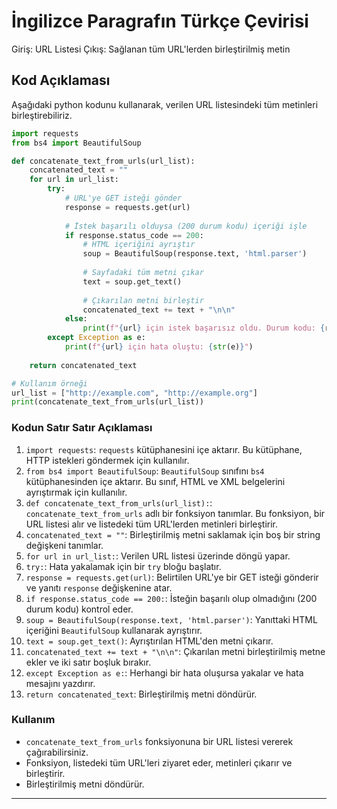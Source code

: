 # İngilizce Paragrafın Türkçe Çevirisi

Giriş: URL Listesi 
Çıkış: Sağlanan tüm URL'lerden birleştirilmiş metin

## Kod Açıklaması

Aşağıdaki python kodunu kullanarak, verilen URL listesindeki tüm metinleri birleştirebiliriz.

```python
import requests
from bs4 import BeautifulSoup

def concatenate_text_from_urls(url_list):
    concatenated_text = ""
    for url in url_list:
        try:
            # URL'ye GET isteği gönder
            response = requests.get(url)
            
            # İstek başarılı olduysa (200 durum kodu) içeriği işle
            if response.status_code == 200:
                # HTML içeriğini ayrıştır
                soup = BeautifulSoup(response.text, 'html.parser')
                
                # Sayfadaki tüm metni çıkar
                text = soup.get_text()
                
                # Çıkarılan metni birleştir
                concatenated_text += text + "\n\n"
            else:
                print(f"{url} için istek başarısız oldu. Durum kodu: {response.status_code}")
        except Exception as e:
            print(f"{url} için hata oluştu: {str(e)}")
    
    return concatenated_text

# Kullanım örneği
url_list = ["http://example.com", "http://example.org"]
print(concatenate_text_from_urls(url_list))
```

### Kodun Satır Satır Açıklaması

1. `import requests`: `requests` kütüphanesini içe aktarır. Bu kütüphane, HTTP istekleri göndermek için kullanılır.
2. `from bs4 import BeautifulSoup`: `BeautifulSoup` sınıfını `bs4` kütüphanesinden içe aktarır. Bu sınıf, HTML ve XML belgelerini ayrıştırmak için kullanılır.
3. `def concatenate_text_from_urls(url_list):`: `concatenate_text_from_urls` adlı bir fonksiyon tanımlar. Bu fonksiyon, bir URL listesi alır ve listedeki tüm URL'lerden metinleri birleştirir.
4. `concatenated_text = ""`: Birleştirilmiş metni saklamak için boş bir string değişkeni tanımlar.
5. `for url in url_list:`: Verilen URL listesi üzerinde döngü yapar.
6. `try:`: Hata yakalamak için bir `try` bloğu başlatır.
7. `response = requests.get(url)`: Belirtilen URL'ye bir GET isteği gönderir ve yanıtı `response` değişkenine atar.
8. `if response.status_code == 200:`: İsteğin başarılı olup olmadığını (200 durum kodu) kontrol eder.
9. `soup = BeautifulSoup(response.text, 'html.parser')`: Yanıttaki HTML içeriğini `BeautifulSoup` kullanarak ayrıştırır.
10. `text = soup.get_text()`: Ayrıştırılan HTML'den metni çıkarır.
11. `concatenated_text += text + "\n\n"`: Çıkarılan metni birleştirilmiş metne ekler ve iki satır boşluk bırakır.
12. `except Exception as e:`: Herhangi bir hata oluşursa yakalar ve hata mesajını yazdırır.
13. `return concatenated_text`: Birleştirilmiş metni döndürür.

### Kullanım

- `concatenate_text_from_urls` fonksiyonuna bir URL listesi vererek çağırabilirsiniz.
- Fonksiyon, listedeki tüm URL'leri ziyaret eder, metinleri çıkarır ve birleştirir.
- Birleştirilmiş metni döndürür.

---

